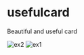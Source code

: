 # usefulcard

Beautiful and useful card

![ex2](https://user-images.githubusercontent.com/62427228/85925956-81cc0400-b8a4-11ea-8483-43c539afba57.gif)
![ex1](https://user-images.githubusercontent.com/62427228/85926010-e5eec800-b8a4-11ea-9b52-9234184c7b83.gif)
